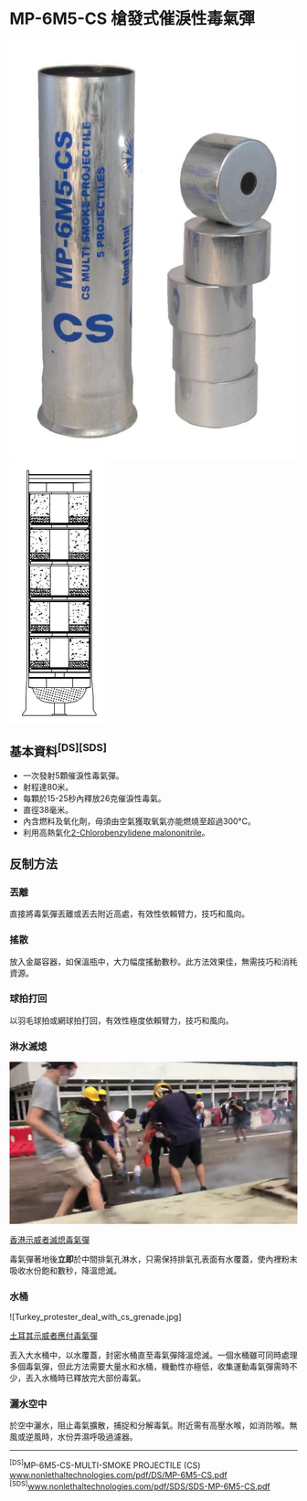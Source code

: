 # MP-6M5-CS 槍發式催淚性毒氣彈

![cs_gas_projectile](cs_gas_projectile.jpg)
![MP-6M5-CS_cross_section](MP-6M5-CS_cross_section.jpg)

## 基本資料<sup>[DS][SDS]</sup>

* 一次發射5顆催淚性毒氣彈。
* 射程達80米。
* 每顆於15-25秒內釋放26克催淚性毒氣。
* 直徑38毫米。
* 內含燃料及氧化劑，毋須由空氣獲取氧氣亦能燃燒至超過300°C。
* 利用高熱氣化[2-Chlorobenzylidene malononitrile](cs_gas.md)。

## 反制方法

### 丟離

直接將毒氣彈丟離或丟去附近高處，有效性依賴臂力，技巧和風向。

### 搖散

放入金屬容器，如保溫瓶中，大力幅度搖動數秒。此方法效果佳，無需技巧和消秏資源。

### 球拍打回

以羽毛球拍或網球拍打回，有效性極度依賴臂力，技巧和風向。

### 淋水滅熄

![MP-6M5-CS_extinguished_with_water](MP-6M5-CS_extinguished_with_water.jpg)

[香港示威者滅熄毒氣彈](https://twitter.com/nvanderklippe/status/1138747496941756416)

毒氣彈著地後**立即**於中間排氣孔淋水，只需保持排氣孔表面有水覆蓋，使內裡粉末吸收水份飽和數秒，降溫熄滅。

### 水桶

![Turkey_protester_deal_with_cs_grenade.jpg]

[土耳其示威者應付毒氣彈](https://www.youtube.com/watch?v=piiKEd-NZyg)

丟入大水桶中，以水覆蓋，封密水桶直至毒氣彈降溫熄滅。一個水桶雖可同時處理多個毒氣彈，但此方法需要大量水和水桶，機動性亦極低，收集運動毒氣彈需時不少，丟入水桶時已釋放完大部份毒氣。

### 灑水空中

於空中灑水，阻止毒氣擴散，捕捉和分解毒氣。附近需有高壓水喉，如消防喉。無風或逆風時，水份弄濕呼吸過濾器。

------

<sup>[DS]</sup>MP-6M5-CS-MULTI-SMOKE PROJECTILE (CS) www.nonlethaltechnologies.com/pdf/DS/MP-6M5-CS.pdf
<sup>[SDS]</sup>www.nonlethaltechnologies.com/pdf/SDS/SDS-MP-6M5-CS.pdf
